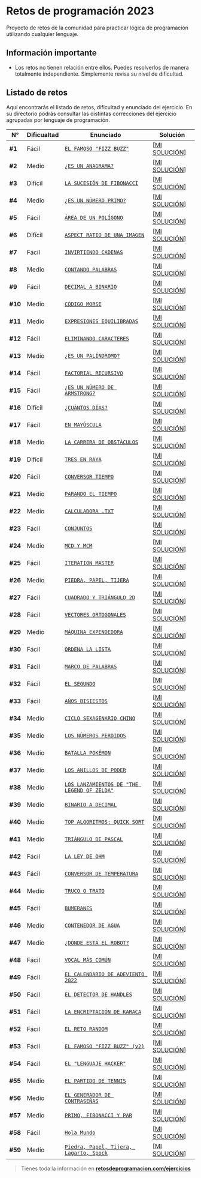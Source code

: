 # Retos de programación 2023

Proyecto de retos de la comunidad para practicar lógica de programación utilizando cualquier lenguaje.

## Información importante

- Los retos no tienen relación entre ellos. Puedes resolverlos de manera totalmente independiente. Simplemente revisa su nivel de dificultad.

## Listado de retos

Aquí encontrarás el listado de retos, dificultad y enunciado del ejercicio. En su directorio podrás consultar las distintas correcciones del ejercicio agrupadas por lenguaje de programación.

| N°      | Dificualtad | Enunciado                                                          | Solución                               |
| ------- | ----------- | ------------------------------------------------------------------ | -------------------------------------- |
| **#1**  | Fácil       | [`EL FAMOSO "FIZZ BUZZ"`](./Reto-01/README.md)                     | [[MI SOLUCIÓN](./Reto-01/solution.py)] |
| **#2**  | Medio       | [`¿ES UN ANAGRAMA?`](./Reto-02/README.md)                          | [[MI SOLUCIÓN](./Reto-02/solution.py)] |
| **#3**  | Difícil     | [`LA SUCESIÓN DE FIBONACCI`](./Reto-03/README.md)                  | [[MI SOLUCIÓN](./Reto-03/solution.py)] |
| **#4**  | Medio       | [`¿ES UN NÚMERO PRIMO?`](./Reto-04/README.md)                      | [[MI SOLUCIÓN](./Reto-04/solution.py)] |
| **#5**  | Fácil       | [`ÁREA DE UN POLÍGONO`](./Reto-05/README.md)                       | [[MI SOLUCIÓN](./Reto-05/solution.py)] |
| **#6**  | Difícil     | [`ASPECT RATIO DE UNA IMAGEN`](./Reto-06/README.md)                | [[MI SOLUCIÓN](./Reto-06/solution.py)] |
| **#7**  | Fácil       | [`INVIRTIENDO CADENAS`](./Reto-07/README.md)                       | [[MI SOLUCIÓN](./Reto-07/solution.py)] |
| **#8**  | Medio       | [`CONTANDO PALABRAS`](./Reto-08/README.md)                         | [[MI SOLUCIÓN](./Reto-08/solution.py)] |
| **#9**  | Fácil       | [`DECIMAL A BINARIO`](./Reto-09/README.md)                         | [[MI SOLUCIÓN](./Reto-09/solution.py)] |
| **#10** | Medio       | [`CÓDIGO MORSE`](./Reto-10/README.md)                              | [[MI SOLUCIÓN](./Reto-10/solution.py)] |
| **#11** | Medio       | [`EXPRESIONES EQUILIBRADAS`](./Reto-11/README.md)                  | [[MI SOLUCIÓN](./Reto-11/solution.py)] |
| **#12** | Fácil       | [`ELIMINANDO CARACTERES`](./Reto-12/README.md)                     | [[MI SOLUCIÓN](./Reto-12/solution.py)] |
| **#13** | Medio       | [`¿ES UN PALÍNDROMO?`](./Reto-13/README.md)                        | [[MI SOLUCIÓN](./Reto-13/solution.py)] |
| **#14** | Fácil       | [`FACTORIAL RECURSIVO`](./Reto-14/README.md)                       | [[MI SOLUCIÓN](./Reto-14/solution.py)] |
| **#15** | Fácil       | [`¿ES UN NÚMERO DE ARMSTRONG?`](./Reto-15/README.md)               | [[MI SOLUCIÓN](./Reto-15/solution.py)] |
| **#16** | Difícil     | [`¿CUÁNTOS DÍAS?`](./Reto-16/README.md)                            | [[MI SOLUCIÓN](./Reto-16/solution.py)] |
| **#17** | Fácil       | [`EN MAYÚSCULA`](./Reto-17/README.md)                              | [[MI SOLUCIÓN](./Reto-17/solution.py)] |
| **#18** | Medio       | [`LA CARRERA DE OBSTÁCULOS`](./Reto-18/README.md)                  | [[MI SOLUCIÓN](./Reto-18/solution.py)] |
| **#19** | Difícil     | [`TRES EN RAYA`](./Reto-19/README.md)                              | [[MI SOLUCIÓN](./Reto-19/solution.py)] |
| **#20** | Fácil       | [`CONVERSOR TIEMPO`](./Reto-20/README.md)                          | [[MI SOLUCIÓN](./Reto-20/solution.py)] |
| **#21** | Medio       | [`PARANDO EL TIEMPO`](./Reto-21/README.md)                         | [[MI SOLUCIÓN](./Reto-21/solution.py)] |
| **#22** | Medio       | [`CALCULADORA .TXT`](./Reto-22/README.md)                          | [[MI SOLUCIÓN](./Reto-22/solution.py)] |
| **#23** | Fácil       | [`CONJUNTOS`](./Reto-23/README.md)                                 | [[MI SOLUCIÓN](./Reto-23/solution.py)] |
| **#24** | Medio       | [`MCD Y MCM`](./Reto-24/README.md)                                 | [[MI SOLUCIÓN](./Reto-24/solution.py)] |
| **#25** | Fácil       | [`ITERATION MASTER`](./Reto-25/README.md)                          | [[MI SOLUCIÓN](./Reto-25/solution.py)] |
| **#26** | Medio       | [`PIEDRA, PAPEL, TIJERA`](./Reto-26/README.md)                     | [[MI SOLUCIÓN](./Reto-26/solution.py)] |
| **#27** | Fácil       | [`CUADRADO Y TRIÁNGULO 2D`](./Reto-27/README.md)                   | [[MI SOLUCIÓN](./Reto-27/solution.py)] |
| **#28** | Fácil       | [`VECTORES ORTOGONALES`](./Reto-28/README.md)                      | [[MI SOLUCIÓN](./Reto-28/solution.py)] |
| **#29** | Medio       | [`MÁQUINA EXPENDEDORA`](./Reto-29/README.md)                       | [[MI SOLUCIÓN](./Reto-29/solution.py)] |
| **#30** | Fácil       | [`ORDENA LA LISTA`](./Reto-30/README.md)                           | [[MI SOLUCIÓN](./Reto-30/solution.py)] |
| **#31** | Fácil       | [`MARCO DE PALABRAS`](./Reto-31/README.md)                         | [[MI SOLUCIÓN](./Reto-31/solution.py)] |
| **#32** | Fácil       | [`EL SEGUNDO`](./Reto-32/README.md)                                | [[MI SOLUCIÓN](./Reto-32/solution.py)] |
| **#33** | Fácil       | [`AÑOS BISIESTOS`](./Reto-33/README.md)                            | [[MI SOLUCIÓN](./Reto-33/solution.py)] |
| **#34** | Medio       | [`CICLO SEXAGENARIO CHINO`](./Reto-34/README.md)                   | [[MI SOLUCIÓN](./Reto-34/solution.py)] |
| **#35** | Medio       | [`LOS NÚMEROS PERDIDOS`](./Reto-35/README.md)                      | [[MI SOLUCIÓN](./Reto-35/solution.py)] |
| **#36** | Medio       | [`BATALLA POKÉMON`](./Reto-36/README.md)                           | [[MI SOLUCIÓN](./Reto-36/solution.py)] |
| **#37** | Medio       | [`LOS ANILLOS DE PODER`](./Reto-37/README.md)                      | [[MI SOLUCIÓN](./Reto-37/solution.py)] |
| **#38** | Medio       | [`LOS LANZAMIENTOS DE "THE LEGEND OF ZELDA"`](./Reto-38/README.md) | [[MI SOLUCIÓN](./Reto-38/solution.py)] |
| **#39** | Medio       | [`BINARIO A DECIMAL`](./Reto-39/README.md)                         | [[MI SOLUCIÓN](./Reto-39/solution.py)] |
| **#40** | Medio       | [`TOP ALGORITMOS: QUICK SORT`](./Reto-40/README.md)                | [[MI SOLUCIÓN](./Reto-40/solution.py)] |
| **#41** | Medio       | [`TRIÁNGULO DE PASCAL`](./Reto-41/README.md)                       | [[MI SOLUCIÓN](./Reto-41/solution.py)] |
| **#42** | Fácil       | [`LA LEY DE OHM`](./Reto-42/README.md)                             | [[MI SOLUCIÓN](./Reto-42/solution.py)] |
| **#43** | Fácil       | [`CONVERSOR DE TEMPERATURA`](./Reto-43/README.md)                  | [[MI SOLUCIÓN](./Reto-43/solution.py)] |
| **#44** | Medio       | [`TRUCO O TRATO`](./Reto-44/README.md)                             | [[MI SOLUCIÓN](./Reto-44/solution.py)] |
| **#45** | Fácil       | [`BUMERANES`](./Reto-45/README.md)                                 | [[MI SOLUCIÓN](./Reto-45/solution.py)] |
| **#46** | Medio       | [`CONTENEDOR DE AGUA`](./Reto-46/README.md)                        | [[MI SOLUCIÓN](./Reto-46/solution.py)] |
| **#47** | Medio       | [`¿DÓNDE ESTÁ EL ROBOT?`](./Reto-47/README.md)                     | [[MI SOLUCIÓN](./Reto-47/solution.py)] |
| **#48** | Fácil       | [`VOCAL MÁS COMÚN`](./Reto-48/README.md)                           | [[MI SOLUCIÓN](./Reto-48/solution.py)] |
| **#49** | Fácil       | [`EL CALENDARIO DE ADEVIENTO 2022`](./Reto-49/README.md)           | [[MI SOLUCIÓN](./Reto-49/solution.py)] |
| **#50** | Fácil       | [`EL DETECTOR DE HANDLES`](./Reto-50/README.md)                    | [[MI SOLUCIÓN](./Reto-50/solution.py)] |
| **#51** | Fácil       | [`LA ENCRIPTACIÓN DE KARACA`](./Reto-51/README.md)                 | [[MI SOLUCIÓN](./Reto-51/solution.py)] |
| **#52** | Fácil       | [`EL RETO RANDOM`](./Reto-52/README.md)                            | [[MI SOLUCIÓN](./Reto-52/solution.py)] |
| **#53** | Fácil       | [`EL FAMOSO "FIZZ BUZZ" (v2)`](./Reto-53/README.md)                | [[MI SOLUCIÓN](./Reto-53/solution.py)] |
| **#54** | Fácil       | [`EL "LENGUAJE HACKER"`](./Reto-54/README.md)                      | [[MI SOLUCIÓN](./Reto-54/solution.py)] |
| **#55** | Medio       | [`EL PARTIDO DE TENNIS`](./Reto-55/README.md)                      | [[MI SOLUCIÓN](./Reto-55/solution.py)] |
| **#56** | Medio       | [`EL GENERADOR DE CONTRASEÑAS`](./Reto-56/README.md)               | [[MI SOLUCIÓN](./Reto-56/solution.py)] |
| **#57** | Medio       | [`PRIMO, FIBONACCI Y PAR`](./Reto-57/README.md)                    | [[MI SOLUCIÓN](./Reto-57/solution.py)] |
| **#58** | Fácil       | [`Hola Mundo`](./Reto-58/README.md)                                | [[MI SOLUCIÓN](./Reto-58/solution.py)] |
| **#59** | Medio       | [`Piedra, Papel, Tijera, Lagarto, Spock`](./Reto-59/README.md)     | [[MI SOLUCIÓN](./Reto-59/solution.py)] |

> Tienes toda la información en **[retosdeprogramacion.com/ejercicios](https://retosdeprogramacion.com/ejercicios)**
